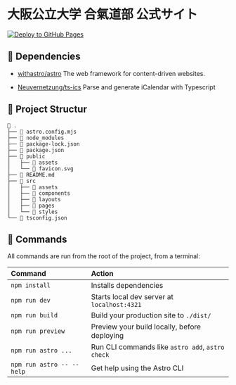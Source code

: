 # 大阪公立大学 合氣道部 公式サイト
[![Deploy to GitHub Pages](https://github.com/omu-aikido/omu-aikido.github.io/actions/workflows/deploy.yml/badge.svg?branch=main)](https://github.com/omu-aikido/omu-aikido.github.io/actions/workflows/deploy.yml)

## 🔨 Dependencies

- [withastro/astro](https://github.com/withastro/astro)
The web framework for content-driven websites.

- [Neuvernetzung/ts-ics](https://github.com/Neuvernetzung/ts-ics)
Parse and generate iCalendar with Typescript

## 🚀 Project Structur

```
 .
├──  astro.config.mjs
├──  node_modules
├──  package-lock.json
├──  package.json
├──  public
│   ├──  assets
│   └──  favicon.svg
├──  README.md
├── 󱧼 src
│   ├──  assets
│   ├──  components
│   ├──  layouts
│   ├──  pages
│   └──  styles
└──  tsconfig.json

```

## 🧞 Commands

All commands are run from the root of the project, from a terminal:

| Command                   | Action                                           |
| :------------------------ | :----------------------------------------------- |
| `npm install`             | Installs dependencies                            |
| `npm run dev`             | Starts local dev server at `localhost:4321`      |
| `npm run build`           | Build your production site to `./dist/`          |
| `npm run preview`         | Preview your build locally, before deploying     |
| `npm run astro ...`       | Run CLI commands like `astro add`, `astro check` |
| `npm run astro -- --help` | Get help using the Astro CLI                     |

